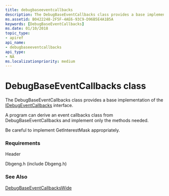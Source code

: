 ```yaml
---
title: debugbaseeventcallbacks
description: The DebugBaseEventCallbacks class provides a base implementation of the IDebugEventCallbacks interface. 
ms.assetid: B0422248-2F5F-4AE6-93C9-D96B5E4A1B5A
keywords: [DebugBaseEventCallbacks]
ms.date: 01/10/2018
topic_type:
- apiref
api_name:
- debugbaseeventcallbacks
api_type:
- NA
ms.localizationpriority: medium
---
```


# DebugBaseEventCallbacks class 

The DebugBaseEventCallbacks class provides a base implementation of the [IDebugEventCallbacks](https://docs.microsoft.com/windows-hardware/drivers/ddi/dbgeng/nn-dbgeng-idebugeventcallbacks) interface. 

A program can derive an event callbacks class from DebugBaseEventCallbacks and implement only the methods needed. 

Be careful to implement GetInterestMask appropriately.
 
### Requirements

Header

Dbgeng.h (include Dbgeng.h)  


### See Also
[DebugBaseEventCallbacksWide](debugbaseeventcallbackswide.md)

 

 





